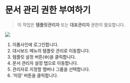 # 문서 관리 권한 부여하기

> 이 작업은 **템플릿관리자** 또는 **대표관리자** 권한이 필요합니다.

![](https://www.eformsign.com/kr/support/wp-content/uploads/sites/5/2019/10/%EB%AC%B8%EC%84%9C-%EA%B4%80%EB%A6%AC-%EA%B6%8C%ED%95%9C-%EB%B6%80%EC%97%AC%ED%95%98%EB%8A%94-%EB%B0%A9%EB%B2%95.gif)

1. 이폼사인에 로그인합니다.
2. 대시보드 메뉴의 템플릿 관리로 이동합니다.
3. 템플릿 설정 버튼\(⚙️\)을 클릭합니다.
4. 문서 관리자 설정 탭으로 이동합니다.
5. 관리자로 지정할 멤버나 그룹을 선택합니다.
6. ‘저장’ 버튼을 클릭합니다.

